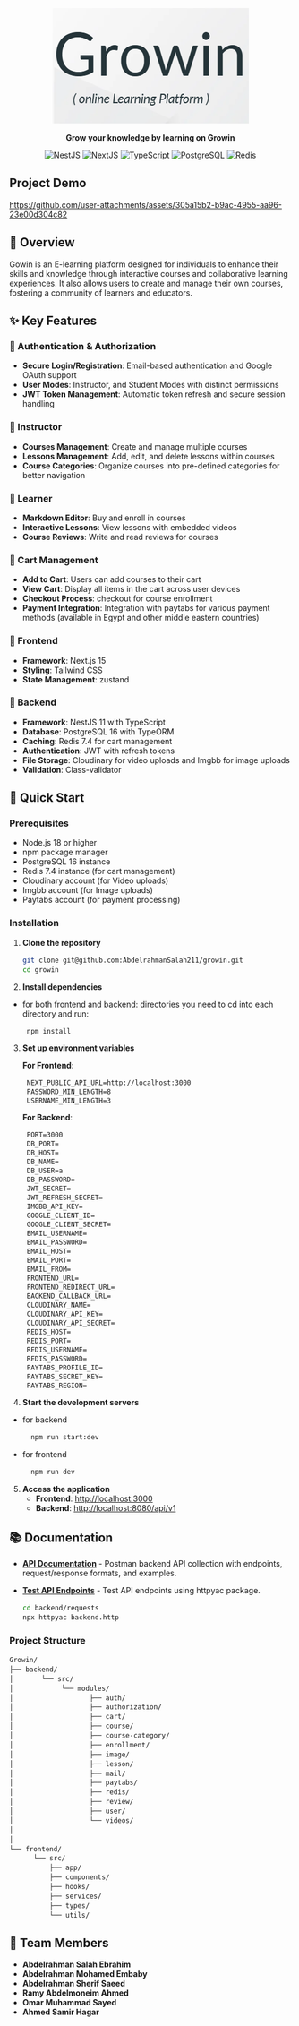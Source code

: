 <div align="center">

![Growin Logo](./assets/growin-logo.png)

**Grow your knowledge by learning on Growin**

[![NestJS](https://img.shields.io/badge/11-red?logo=nestjs&label=Nest.JS)](https://nestjs.com/)
[![NextJS](https://img.shields.io/badge/15-black?logo=next.js&label=Next.js)](https://nextjs.org/)
[![TypeScript](https://img.shields.io/badge/5.7-blue?logo=typescript&label=TypeScript)](https://www.typescriptlang.org/)
[![PostgreSQL](https://img.shields.io/badge/16-blue?logo=postgresql&logoColor=blue&label=PostgreSQL)](https://www.postgresql.org/)
[![Redis](https://img.shields.io/badge/7.4-red?logo=redis&label=Redis)](https://redis.io/)

</div>

## Project Demo

https://github.com/user-attachments/assets/305a15b2-b9ac-4955-aa96-23e00d304c82


## 📖 Overview

Gowin is an E-learning platform designed for individuals to enhance their skills and knowledge through interactive courses and collaborative learning experiences. It also allows users to create and manage their own courses, fostering a community of learners and educators.


## ✨ Key Features

### 🔐 Authentication & Authorization

- **Secure Login/Registration**: Email-based authentication and Google OAuth support
- **User Modes**: Instructor, and Student Modes with distinct permissions
- **JWT Token Management**: Automatic token refresh and secure session handling

### 🏢 Instructor

- **Courses Management**: Create and manage multiple courses
- **Lessons Management**: Add, edit, and delete lessons within courses
- **Course Categories**: Organize courses into pre-defined categories for better navigation

### 📝 Learner

- **Markdown Editor**: Buy and enroll in courses
- **Interactive Lessons**: View lessons with embedded videos
- **Course Reviews**: Write and read reviews for courses

### 🛒 Cart Management

- **Add to Cart**: Users can add courses to their cart
- **View Cart**: Display all items in the cart across user devices
- **Checkout Process**: checkout for course enrollment
- **Payment Integration**: Integration with paytabs for various payment methods (available in Egypt and other middle eastern countries)

### 🎨 Frontend

- **Framework**: Next.js 15
- **Styling**: Tailwind CSS
- **State Management**: zustand

### 🔧 Backend

- **Framework**: NestJS 11 with TypeScript
- **Database**: PostgreSQL 16 with TypeORM
- **Caching**: Redis 7.4 for cart management
- **Authentication**: JWT with refresh tokens
- **File Storage**: Cloudinary for video uploads and Imgbb for image uploads
- **Validation**: Class-validator

## 🚀 Quick Start

### Prerequisites

- Node.js 18 or higher
- npm package manager
- PostgreSQL 16 instance
- Redis 7.4 instance (for cart management)
- Cloudinary account (for Video uploads)
- Imgbb account (for Image uploads)
- Paytabs account (for payment processing)

### Installation

1. **Clone the repository**

   ```bash
   git clone git@github.com:AbdelrahmanSalah211/growin.git
   cd growin
   ```

2. **Install dependencies**

- for both frontend and backend: directories you need to cd into each directory and run:
   ```bash
    npm install
   ```

3. **Set up environment variables**

   **For Frontend**:

   ```env
    NEXT_PUBLIC_API_URL=http://localhost:3000
    PASSWORD_MIN_LENGTH=8
    USERNAME_MIN_LENGTH=3 
   ```

   **For Backend**:

   ```env
    PORT=3000
    DB_PORT=
    DB_HOST=
    DB_NAME=
    DB_USER=a
    DB_PASSWORD=
    JWT_SECRET=
    JWT_REFRESH_SECRET=
    IMGBB_API_KEY=
    GOOGLE_CLIENT_ID=
    GOOGLE_CLIENT_SECRET=
    EMAIL_USERNAME=
    EMAIL_PASSWORD=
    EMAIL_HOST=
    EMAIL_PORT=
    EMAIL_FROM=
    FRONTEND_URL=
    FRONTEND_REDIRECT_URL=
    BACKEND_CALLBACK_URL=
    CLOUDINARY_NAME=
    CLOUDINARY_API_KEY=
    CLOUDINARY_API_SECRET=
    REDIS_HOST=
    REDIS_PORT=
    REDIS_USERNAME=
    REDIS_PASSWORD=
    PAYTABS_PROFILE_ID=
    PAYTABS_SECRET_KEY=
    PAYTABS_REGION=
   ```

4. **Start the development servers**

- for backend

  ```bash
    npm run start:dev
  ```

- for frontend

  ```bash
    npm run dev
  ```


5. **Access the application**
   - **Frontend**: [http://localhost:3000](http://localhost:5000)
   - **Backend**: [http://localhost:8080/api/v1](http://localhost:3000)

## 📚 Documentation

- **[API Documentation](./assets/Growin.postman_collection.json)** - Postman backend API collection with endpoints, request/response formats, and examples.
- **[Test API Endpoints](./backend/requests/backend.http)** - Test API endpoints using httpyac package.

   ```bash
   cd backend/requests
   npx httpyac backend.http
   ```


### Project Structure


```bash
Growin/
├── backend/
│       └── src/
│            └── modules/
│                   ├── auth/
│                   ├── authorization/
│                   ├── cart/
│                   ├── course/
│                   ├── course-category/
│                   ├── enrollment/
│                   ├── image/
│                   ├── lesson/
│                   ├── mail/
│                   ├── paytabs/
│                   ├── redis/
│                   ├── review/
│                   ├── user/
│                   └── videos/
│
│
└── frontend/
      └── src/
          ├── app/
          ├── components/
          ├── hooks/
          ├── services/
          ├── types/
          └── utils/

```

## 👥 Team Members

- **Abdelrahman Salah Ebrahim**
- **Abdelrahman Mohamed Embaby**
- **Abdelrahman Sherif Saeed**
- **Ramy Abdelmoneim Ahmed**
- **Omar Muhammad Sayed**
- **Ahmed Samir Hagar**


